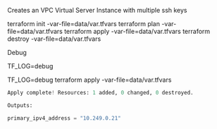 Creates an VPC Virtual Server Instance with multiple ssh keys

terraform init -var-file=data/var.tfvars
terraform plan -var-file=data/var.tfvars
terraform apply -var-file=data/var.tfvars
terraform destroy -var-file=data/var.tfvars

Debug

TF_LOG=debug 

TF_LOG=debug terraform apply -var-file=data/var.tfvars

```terraform
Apply complete! Resources: 1 added, 0 changed, 0 destroyed.

Outputs:

primary_ipv4_address = "10.249.0.21"
```